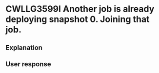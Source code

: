 # CWLLG3599I Another job is already deploying snapshot 0. Joining that job.

## Explanation

## User response